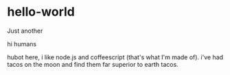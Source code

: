 # hello-world
Just another

hi humans

hubot here, i like node.js and coffeescript (that's what I'm made of).
i've had tacos on the moon and find them far superior to earth tacos.
